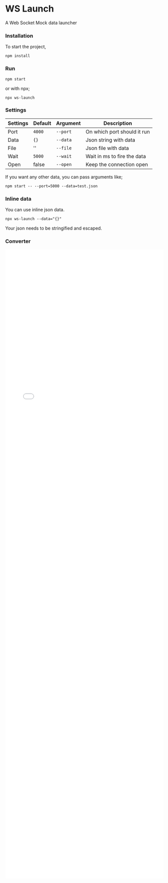 # WS Launch

A Web Socket Mock data launcher

### Installation

To start the project,

```
npm install
```

### Run

```
npm start
```

or with npx;

```
npx ws-launch
```

### Settings

| Settings | Default | Argument | Description                 |
| -------- | ------- | -------- | --------------------------- |
| Port     | `4000`  | `--port` | On which port should it run |
| Data     | `{}`    | `--data` | Json string with data       |
| File     | ''      | `--file` | Json file with data         |
| Wait     | `5000`  | `--wait` | Wait in ms to fire the data |
| Open     | false   | `--open` | Keep the connection open    |

If you want any other data, you can pass arguments like;

```
npm start -- --port=5000 --data=test.json
```

### Inline data

You can use inline json data.

```
npx ws-launch --data="{}"
```

Your json needs to be stringified and escaped.

### Converter

<iframe src="docs/convert.html" style="width: 100%; height: 50vh; min-height: 320px; border: none;"></iframe>
